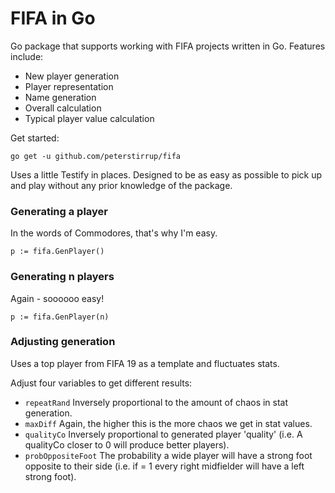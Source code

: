 # FIFA in Go

Go package that supports working with FIFA projects written in Go. Features include:
 * New player generation
 * Player representation
 * Name generation
 * Overall calculation
 * Typical player value calculation

Get started:
```
go get -u github.com/peterstirrup/fifa
```

Uses a little Testify in places. Designed to be as easy as possible to pick up and play without any prior knowledge
of the package.

### Generating a player
In the words of Commodores, that's why I'm easy.

```
p := fifa.GenPlayer()
```

### Generating n players
Again - soooooo easy!

```
p := fifa.GenPlayer(n)
```

### Adjusting generation

Uses a top player from FIFA 19 as a template and fluctuates stats.

Adjust four variables to get different results:
 * ```repeatRand``` Inversely proportional to the amount of chaos in stat generation.
 * ```maxDiff``` Again, the higher this is the more chaos we get in stat values.
 * ```qualityCo``` Inversely proportional to generated player 'quality' (i.e. A qualityCo closer to 0 will produce better players).
 * ```probOppositeFoot``` The probability a wide player will have a strong foot opposite to their side (i.e. if = 1 every right midfielder will have a left strong foot).
